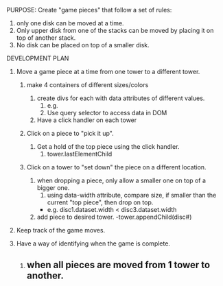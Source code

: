 PURPOSE: Create "game pieces" that follow a set of rules:
1. only one disk can be moved at a time.
2. Only upper disk from one of the stacks can be moved by placing it on top of another stack. 
3. No disk can be placed on top of a smaller disk. 

DEVELOPMENT PLAN
1. Move a game piece at a time from one tower to a different tower. 
    1. make 4 containers of different sizes/colors
        1. create divs for each with data attributes of different values. 
            1. e.g. <div id=“disc1” data-width=“1”></div>
            2. Use query selector to access data in DOM
        2. Have a click handler on each tower
    
    2. Click on a piece to "pick it up".
        1. Get a hold of the top piece using the click handler. 
            1. tower.lastElementChild

    3. Click on a tower to "set down" the piece on a different location.
        1. when dropping a piece, only allow a smaller one on top of a bigger one. 
            1. using data-width attribute, compare size, if smaller than the current "top piece", then drop on top.
            - e.g. disc1.dataset.width < disc3.dataset.width
        2. add piece to desired tower.
            -tower.appendChild(disc#)

2. Keep track of the game moves.  

3. Have a way of identifying when the game is complete. 
    1. when all pieces are moved from 1 tower to another.
        -